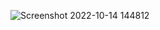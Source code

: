![Screenshot 2022-10-14 144812](https://user-images.githubusercontent.com/53329034/195809968-9f937233-f2c0-485c-8c4d-72c00a8ccdda.png)
